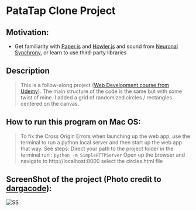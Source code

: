 # PataTap Clone Project 
## Motivation:
 * Get familiarity with [Paper.js](http://paperjs.org/) and [Howler.js](https://howlerjs.com/) 
  and sound from [Neuronal Synchrony](https://github.com/jonobr1/Neuronal-Synchrony), or learn to use third-party libraries
## Description
> This is a follow-along project ([Web Development course from Udemy](https://www.udemy.com/the-web-developer-bootcamp/)).
> The main structure of the code is the same but with some twist of mine. I added a grid of randomized 
> circles / rectangles centered on the canvas. 
## How to run this program on Mac OS: 
>  To fix the Cross Origin Errors when launching up the web app, use the terminal to run a python local server and then start up the web app that way. See steps:
>  Direct your path to the project folder in the terminal run : 
>  ```python -m SimpleHTTPServer```
>  Open up the browser and navigate to http://localhost:8000
>  select the circles.html file
    
## ScreenShot of the project (Photo credit to [dargacode](http://blog.dargacode.com/post/142158552726/patatap-clone-project)): 
![SS](http://78.media.tumblr.com/f326a36336b2c7fc76ee5bafed4dbef8/tumblr_inline_o51imkn2371tvc5hi_1280.png)
